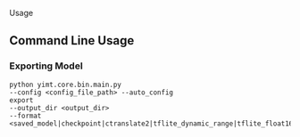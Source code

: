 Usage

## Command Line Usage
### Exporting Model
```shell script
python yimt.core.bin.main.py 
--config <config_file_path> --auto_config 
export
--output_dir <output_dir> 
--format <saved_model|checkpoint|ctranslate2|tflite_dynamic_range|tflite_float16>
```